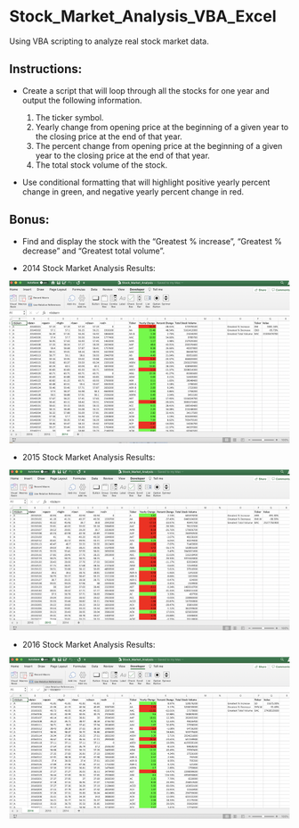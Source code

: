 # Stock_Market_Analysis_VBA_Excel
Using VBA scripting to analyze real stock market data.

## Instructions:

* Create a script that will loop through all the stocks for one year and output the following information.
  1. The ticker symbol.
  2. Yearly change from opening price at the beginning of a given year to the closing price at the end of that year.
  3. The percent change from opening price at the beginning of a given year to the closing price at the end of that year.
  4. The total stock volume of the stock.
  
* Use conditional formatting that will highlight positive yearly percent change in green, and negative yearly percent change in red.

## Bonus:

  * Find and display the stock with the “Greatest % increase”, “Greatest % decrease” and “Greatest total volume”.
  
  * 2014 Stock Market Analysis Results:

  ![](https://github.com/poonam-ux/Stock_Market_Analysis_VBA_Excel/blob/main/Images/Stock_Market_Analysis_2014.png)

  * 2015 Stock Market Analysis Results:  

  ![](https://github.com/poonam-ux/Stock_Market_Analysis_VBA_Excel/blob/main/Images/Stock_Market_Analysis_2015.png)
  
  * 2016 Stock Market Analysis Results:
  
  ![](https://github.com/poonam-ux/Stock_Market_Analysis_VBA_Excel/blob/main/Images/Stock_Market_Analysis_2016.png) 
